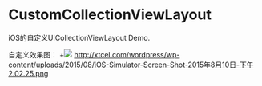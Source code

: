 # CustomCollectionViewLayout
iOS的自定义UICollectionViewLayout Demo.

自定义效果图：
+![](https://github.com/HebeTienCoder/XLPlainFlowLayout/raw/master/demo.gif)
http://xtcel.com/wordpress/wp-content/uploads/2015/08/iOS-Simulator-Screen-Shot-2015年8月10日-下午2.02.25.png
